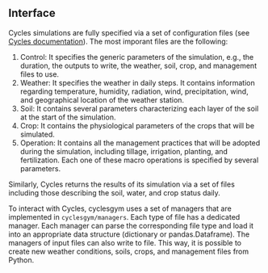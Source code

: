 ## Interface
Cycles simulations are fully specified via a set of configuration files (see 
[Cycles documentation](https://psumodeling.github.io/Cycles/)). 
The most imporant files are the following:

 1. Control: It specifies the generic parameters of the simulation, e.g., the 
duration, the outputs to write, the weather, soil, crop, and management files 
to use.
 2. Weather: It specifies the weather in daily steps. It contains information 
 regarding temperature, humidity, radiation, wind, precipitation, wind, and 
 geographical location of the weather station.
 3. Soil: It contains several parameters characterizing each layer of the soil 
 at the start of the simulation.
 4. Crop: It contains the physiological parameters of the crops that will be 
 simulated. 
 5. Operation: It contains all the management practices that will be adopted 
 during the simulation, including tillage, irrigation, planting, and 
 fertilization. Each one of these macro operations is specified by several 
 parameters.
 
Similarly, Cycles returns the results of its simulation via a set of files 
including those describing the soil, water, and crop status daily.

To interact with Cycles, cyclesgym uses a set of managers that are implemented 
in `cyclesgym/managers`. Each type of file has a dedicated manager. Each 
manager can parse the corresponding file type and load it into an appropriate 
data structure (dictionary or pandas.Dataframe). The managers of input 
files can also write to file. This way, it is possible to create new weather 
conditions, soils, crops, and management files from Python.

